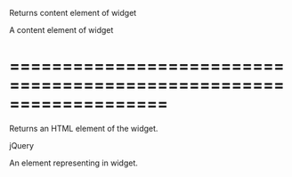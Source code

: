 <!--**
/*-------------------------------------------
    Auto-generated file. Do not modify.
-------------------------------------------

**-->
<!--d-->
Returns content element of widget
<!--/d-->
<!--rd-->A content element of widget<!--/rd-->
===================================================================
===================================================================

<!--shortDescription-->
Returns an HTML element of the widget.
<!--/shortDescription-->

<!--returnType-->jQuery<!--/returnType-->
<!--returnDescription-->
An element representing in widget.
<!--/returnDescription-->

<!--fullDescription-->

<!--/fullDescription-->